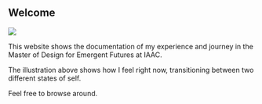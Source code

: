 ## Welcome

![](../images/MT01/lugares.jpg)

This website shows the documentation of my experience and journey in the Master of Design for Emergent Futures at IAAC.

The illustration above shows how I feel right now, transitioning between two different states of self.

Feel free to browse around.

